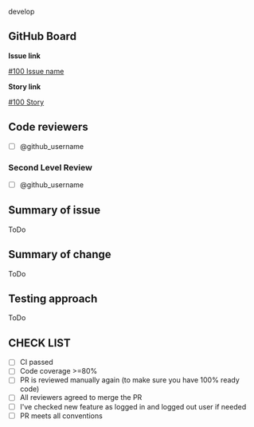 develop
## GitHub Board

**Issue link**

[#100 Issue name ](https://github.com/ita-social-projects/OoS-Frontend/issues/100)

**Story link**

[#100 Story](https://github.com/ita-social-projects/OoS-Frontend/issues/100)

## Code reviewers

- [ ] @github_username

### Second Level Review

- [ ] @github_username

## Summary of issue

ToDo

## Summary of change

ToDo

## Testing approach

ToDo
## CHECK LIST
- [ ]  СI passed
- [ ]  Сode coverage >=80%
- [ ]  PR is reviewed manually again (to make sure you have 100% ready code)
- [ ]  All reviewers agreed to merge the PR
- [ ]  I've checked new feature as logged in and logged out user if needed
- [ ]  PR meets all conventions